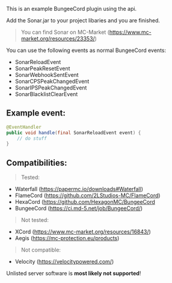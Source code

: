 This is an example BungeeCord plugin using the api.

Add the Sonar.jar to your project libaries and you are finished.
> You can find Sonar on MC-Market (https://www.mc-market.org/resources/23353/)

You can use the following events as normal BungeeCord events:

- SonarReloadEvent
- SonarPeakResetEvent
- SonarWebhookSentEvent
- SonarCPSPeakChangedEvent
- SonarIPSPeakChangedEvent
- SonarBlacklistClearEvent

## Example event:

```Java
@EventHandler
public void handle(final SonarReloadEvent event) {
    // do stuff
}
```

## Compatibilities:

> Tested:
  * Waterfall (https://papermc.io/downloads#Waterfall)
  * FlameCord (https://github.com/2LStudios-MC/FlameCord)
  * HexaCord (https://github.com/HexagonMC/BungeeCord
  * BungeeCord (https://ci.md-5.net/job/BungeeCord/)

> Not tested:
  * XCord (https://www.mc-market.org/resources/16843/)
  * Aegis (https://mc-protection.eu/products)

> Not compatible:
  * Velocity (https://velocitypowered.com/)

Unlisted server software is **most likely not supported**!
